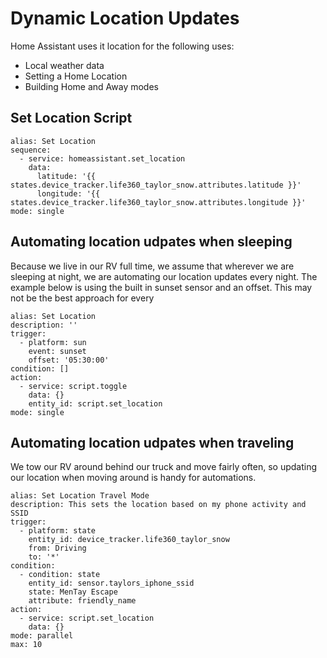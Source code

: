 # Dynamic Location Updates
Home Assistant uses it location for the following uses:
* Local weather data
* Setting a Home Location
* Building Home and Away modes

## Set Location Script
```
alias: Set Location
sequence:
  - service: homeassistant.set_location
    data:
      latitude: '{{ states.device_tracker.life360_taylor_snow.attributes.latitude }}'
      longitude: '{{ states.device_tracker.life360_taylor_snow.attributes.longitude }}'
mode: single
```
## Automating location udpates when sleeping
Because we live in our RV full time, we assume that wherever we are sleeping at night, we are automating our location updates every night. The example below is using the built in sunset sensor and an offset. This may not be the best approach for every
```
alias: Set Location
description: ''
trigger:
  - platform: sun
    event: sunset
    offset: '05:30:00'
condition: []
action:
  - service: script.toggle
    data: {}
    entity_id: script.set_location
mode: single
```


## Automating location udpates when traveling
We tow our RV around behind our truck and move fairly often, so updating our location when moving around is handy for automations. 
```
alias: Set Location Travel Mode
description: This sets the location based on my phone activity and SSID
trigger:
  - platform: state
    entity_id: device_tracker.life360_taylor_snow
    from: Driving
    to: '*'
condition:
  - condition: state
    entity_id: sensor.taylors_iphone_ssid
    state: MenTay Escape
    attribute: friendly_name
action:
  - service: script.set_location
    data: {}
mode: parallel
max: 10
```

